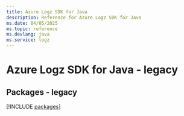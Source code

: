```yaml
---
title: Azure Logz SDK for Java
description: Reference for Azure Logz SDK for Java
ms.date: 04/05/2025
ms.topic: reference
ms.devlang: java
ms.service: logz
---
```

# Azure Logz SDK for Java - legacy
## Packages - legacy
[!INCLUDE [packages](logz-index.md)]